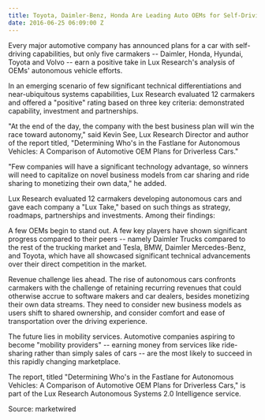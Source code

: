 ```yaml
---
title: Toyota, Daimler-Benz, Honda Are Leading Auto OEMs for Self-Driving Cars
date: 2016-06-25 06:09:00 Z
---
```


Every major automotive company has announced plans for a car with self-driving capabilities, but only five carmakers -- Daimler, Honda, Hyundai, Toyota and Volvo -- earn a positive take in Lux Research's analysis of OEMs' autonomous vehicle efforts.

In an emerging scenario of few significant technical differentiations and near-ubiquitous systems capabilities, Lux Research evaluated 12 carmakers and offered a "positive" rating based on three key criteria: demonstrated capability, investment and partnerships.

"At the end of the day, the company with the best business plan will win the race toward autonomy," said Kevin See, Lux Research Director and author of the report titled, "Determining Who's in the Fastlane for Autonomous Vehicles: A Comparison of Automotive OEM Plans for Driverless Cars."

"Few companies will have a significant technology advantage, so winners will need to capitalize on novel business models from car sharing and ride sharing to monetizing their own data," he added.

Lux Research evaluated 12 carmakers developing autonomous cars and gave each company a "Lux Take," based on such things as strategy, roadmaps, partnerships and investments. Among their findings:

A few OEMs begin to stand out. A few key players have shown significant progress compared to their peers -- namely Daimler Trucks compared to the rest of the trucking market and Tesla, BMW, Daimler Mercedes-Benz, and Toyota, which have all showcased significant technical advancements over their direct competition in the market. 

Revenue challenge lies ahead. The rise of autonomous cars confronts carmakers with the challenge of retaining recurring revenues that could otherwise accrue to software makers and car dealers, besides monetizing their own data streams. They need to consider new business models as users shift to shared ownership, and consider comfort and ease of transportation over the driving experience.

The future lies in mobility services. Automotive companies aspiring to become "mobility providers" -- earning money from services like ride-sharing rather than simply sales of cars -- are the most likely to succeed in this rapidly changing marketplace. 

The report, titled "Determining Who's in the Fastlane for Autonomous Vehicles: A Comparison of Automotive OEM Plans for Driverless Cars," is part of the Lux Research Autonomous Systems 2.0 Intelligence service.

Source: marketwired